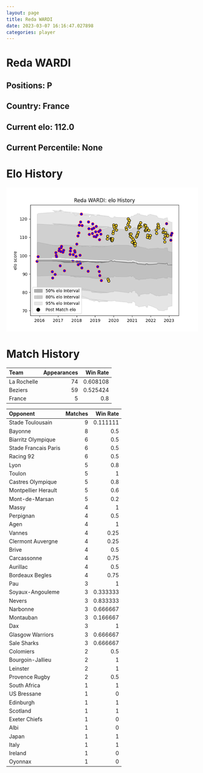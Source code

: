 ```yaml
---  
layout: page  
title: Reda WARDI  
date: 2023-03-07 16:16:47.027898  
categories: player  
---
```

# Reda WARDI

## Positions: P

## Country: France

## Current elo: 112.0

## Current Percentile: None

# Elo History


![elo history](history_RedaWARDI.png)
# Match History


| Team        |   Appearances |   Win Rate |
|:------------|--------------:|-----------:|
| La Rochelle |            74 |   0.608108 |
| Beziers     |            59 |   0.525424 |
| France      |             5 |   0.8      |

| Opponent             |   Matches |   Win Rate |
|:---------------------|----------:|-----------:|
| Stade Toulousain     |         9 |   0.111111 |
| Bayonne              |         8 |   0.5      |
| Biarritz Olympique   |         6 |   0.5      |
| Stade Francais Paris |         6 |   0.5      |
| Racing 92            |         6 |   0.5      |
| Lyon                 |         5 |   0.8      |
| Toulon               |         5 |   1        |
| Castres Olympique    |         5 |   0.8      |
| Montpellier Herault  |         5 |   0.6      |
| Mont-de-Marsan       |         5 |   0.2      |
| Massy                |         4 |   1        |
| Perpignan            |         4 |   0.5      |
| Agen                 |         4 |   1        |
| Vannes               |         4 |   0.25     |
| Clermont Auvergne    |         4 |   0.25     |
| Brive                |         4 |   0.5      |
| Carcassonne          |         4 |   0.75     |
| Aurillac             |         4 |   0.5      |
| Bordeaux Begles      |         4 |   0.75     |
| Pau                  |         3 |   1        |
| Soyaux-Angouleme     |         3 |   0.333333 |
| Nevers               |         3 |   0.833333 |
| Narbonne             |         3 |   0.666667 |
| Montauban            |         3 |   0.166667 |
| Dax                  |         3 |   1        |
| Glasgow Warriors     |         3 |   0.666667 |
| Sale Sharks          |         3 |   0.666667 |
| Colomiers            |         2 |   0.5      |
| Bourgoin-Jallieu     |         2 |   1        |
| Leinster             |         2 |   1        |
| Provence Rugby       |         2 |   0.5      |
| South Africa         |         1 |   1        |
| US Bressane          |         1 |   0        |
| Edinburgh            |         1 |   1        |
| Scotland             |         1 |   1        |
| Exeter Chiefs        |         1 |   0        |
| Albi                 |         1 |   0        |
| Japan                |         1 |   1        |
| Italy                |         1 |   1        |
| Ireland              |         1 |   0        |
| Oyonnax              |         1 |   0        |